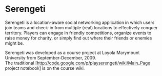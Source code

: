 # Serengeti

Serengeti is a location-aware social networking application in which users join teams and check-in 
from multiple (real) locations to effectively conquer territory.  Players can engage in friendly 
competitions, organize events to raise money for charity, or simply find out where their friends 
or enemies might be.

Serengeti was developed as a course project at Loyola Marymount University from September-December, 2009.  
The traditional [http://code.google.com/p/playserengeti/wiki/Main_Page project notebook] is on the course wiki.
